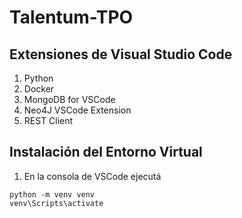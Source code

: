 # Talentum-TPO

## Extensiones de Visual Studio Code
1. Python
2. Docker
3. MongoDB for VSCode
4. Neo4J VSCode Extension
5. REST Client

## Instalación del Entorno Virtual
1. En la consola de VSCode ejecutá
  ```
  python -m venv venv
  venv\Scripts\activate
  ```
